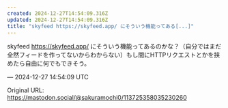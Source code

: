```yaml
---
created: 2024-12-27T14:54:09.316Z
updated: 2024-12-27T14:54:09.316Z
title: "skyfeed https://skyfeed.app/ にそういう機能ってある[...]"
---
```


<p>skyfeed <a href="https://skyfeed.app/" target="_blank" rel="nofollow noopener" translate="no"><span class="invisible">https://</span><span class="">skyfeed.app/</span><span class="invisible"></span></a> にそういう機能ってあるのかな？（自分ではまだ全然フィードを作ってないからわからない）もし間にHTTPリクエストとかを挟めたら自由に何でもできそう。</p>

&mdash; 2024-12-27 14:54:09 UTC

Original URL: https://mastodon.social/@sakuramochi0/113725358035230260
